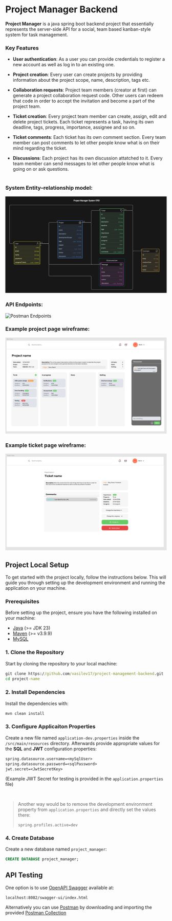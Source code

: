 # Project Manager Backend

**Project Manager** is a java spring boot backend project that essentially represents the server-side API for a social, team based kanban-style system for task management.

### Key Features
- **User authentication**: As a user you can provide credentials to register a new account as well as log in to an existing one.

- **Project creation**: Every user can create projects by providing information about the project scope, name, description, tags etc.

- **Collaboration requests**: Project team members (creator at first) can generate a project collaboration request code. Other users can redeem that code in order to accept the invitation and become a part of the project team.

- **Ticket creation**: Every project team member can create, assign, edit and delete project tickets. Each ticket represents a task, having its own deadline, tags, progress, importance, assignee and so on.

- **Ticket comments**: Each ticket has its own comment section. Every team member can post comments to let other people know what is on their mind regarding the ticket.

- **Discussions**: Each project has its own discussion attatched to it. Every team member can send messages to let other people know what is going on or ask questions.
<br><br>
### System Entity–relationship model:

![Entity–relationship model](docs/images/Project%20Manager%20ERD.png)

### API Endpoints:

<img width="1418" height="847" alt="Postman Endpoints" src="https://github.com/user-attachments/assets/98c0c844-5e78-473c-a57a-7d8059034335" />

### Example project page wireframe:

![Example project page wireframe](docs/images/Main%20Page%20(Wireframe).png)

### Example ticket page wireframe:

![Example ticket page wireframe](docs/images/Ticket%20Page%20(Wireframe).png)


## Project Local Setup

To get started with the project locally, follow the instructions below. This will guide you through setting up the development environment and running the application on your machine.

### Prerequisites

Before setting up the project, ensure you have the following installed on your machine:

- [Java](https://www.oracle.com/java/technologies/downloads/) (>= JDK 23)
- [Maven](https://maven.apache.org/download.cgi) (>= v3.9.9)
- [MySQL](https://dev.mysql.com/downloads/installer/)

### 1. Clone the Repository

Start by cloning the repository to your local machine:

```cmd
git clone https://github.com/vasilev17/project-management-backend.git
cd project-name
```

### 2. Install Dependencies

Install the dependencies with:

```cmd
mvn clean install
```

### 3. Configure Applicaiton Properties
Create a new file named `application-dev.properties` inside the `/src/main/resources` directory. Afterwards provide appropriate values for the **SQL** and **JWT** configuration properties:

```properties
spring.datasource.username=<mySqlUser>
spring.datasource.password=<sqlPassword>
jwt.secret=<JwtSecretKey>
```
(Example JWT Secret for testing is provided in the `application.properties` file)

<br>

>Another way would be to remove the development environment property from `application.properties` and directly set the values there:
>```properties
>spring.profiles.active=dev
>```


### 4. Create Database
Create a new database named `project_manager`:

```sql
CREATE DATABASE project_manager;
```

## API Testing
One option is to use [OpenAPI Swagger](https://springdoc.org/) available at:
```
localhost:8082/swagger-ui/index.html
```

Alternatively you can use [Postman](https://www.postman.com/downloads/) by downloading and importing the provided [Postman Collection](docs/postman/ProjectManager.postman_collection.json)


